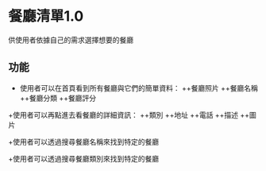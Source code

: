 # 餐廳清單1.0
供使用者依據自己的需求選擇想要的餐廳

## 功能
+ 使用者可以在首頁看到所有餐廳與它們的簡單資料：
++餐廳照片
++餐廳名稱
++餐廳分類
++餐廳評分

+使用者可以再點進去看餐廳的詳細資訊：
++類別
++地址
++電話
++描述
++圖片

+使用者可以透過搜尋餐廳名稱來找到特定的餐廳

+使用者可以透過搜尋餐廳類別來找到特定的餐廳

